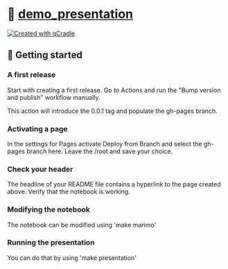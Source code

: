 # 📄 [demo_presentation](https://tschm.github.io/demo_presentation)

[![Created with qCradle](https://img.shields.io/badge/Created%20with-qCradle-blue?style=flat-square)](https://github.com/tschm/presentation)

## 🚀 Getting started

### A first release

Start with creating a first release. Go to Actions and 
run the "Bump version and publish" workflow manually.

This action will introduce the 0.0.1 tag and populate
the gh-pages branch. 

### Activating a page

In the settings for Pages activate Deploy from Branch
and select the gh-pages branch here. Leave the /root and 
save your choice.

### Check your header

The headline of your README file contains a hyperlink
to the page created above. Verify that the notebook
is working.

### Modifying the notebook

The notebook can be modified using 'make marimo'

### Running the presentation

You can do that by using 'make presentation'
